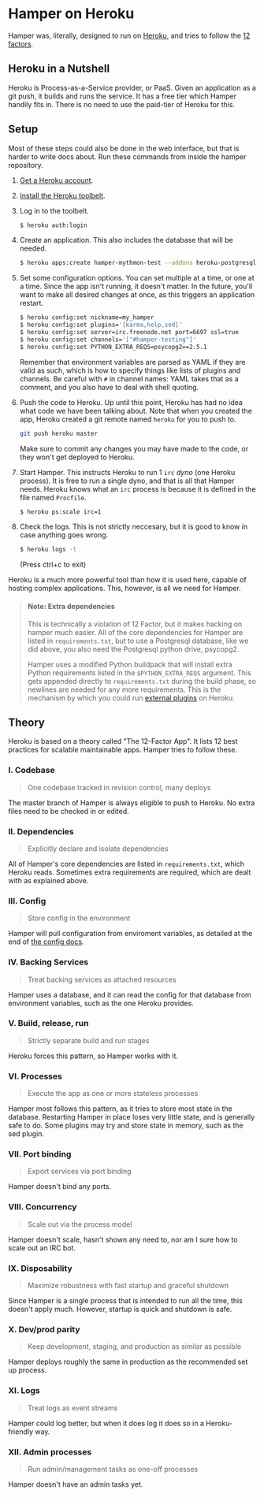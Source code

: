 # Hamper on Heroku

Hamper was, literally, designed to run on [Heroku][], and tries to follow the
[12 factors][12].

[Heroku]: http://heroku.com
[12]: http://12factor.net/

## Heroku in a Nutshell

Heroku is Process-as-a-Service provider, or PaaS. Given an application as a git
push, it builds and runs the service. It has a free tier which Hamper handily
fits in. There is no need to use the paid-tier of Heroku for this.

## Setup

Most of these steps could also be done in the web interface, but that is harder
to write docs about. Run these commands from inside the hamper repository.

1. [Get a Heroku account](https://id.heroku.com/signup/www-home-top).

2. [Install the Heroku toolbelt](https://toolbelt.heroku.com/standalone).

3. Log in to the toolbelt.
   
   ```bash
   $ heroku auth:login
   ```

4. Create an application. This also includes the database that will be needed.

   ```bash
   $ heroku apps:create hamper-mythmon-test --addons heroku-postgresql
   ```

5. Set some configuration options. You can set multiple at a time, or one at a
   time. Since the app isn't running, it doesn't matter. In the future, you'll
   want to make all desired changes at once, as this triggers an application
   restart.

   ```bash
   $ heroku config:set nickname=my_hamper
   $ heroku config:set plugins='[karma,help,sed]'
   $ heroku config:set server=irc.freenode.net port=6697 ssl=true
   $ heroku config:set channels='["#hamper-testing"]'
   $ heroku config:set PYTHON_EXTRA_REQS=psycopg2==2.5.1
   ```

   Remember that environment variables are parsed as YAML if they are valid as
   such, which is how to specify things like lists of plugins and channels.
   Be careful with `#` in channel names: YAML takes that as a comment, and you
   also have to deal with shell quoting.

6. Push the code to Heroku. Up until this point, Heroku has had no idea what
   code we have been talking about. Note that when you created the app, 
   Heroku created a git remote named `heroku` for you to push to.

   ```bash
   git push heroku master
   ```

   Make sure to commit any changes you may have made to the code, or they won't
   get deployed to Heroku.

6. Start Hamper. This instructs Heroku to run 1 `irc` *dyno* (one Heroku
   process). It is free to run a single dyno, and that is all that
   Hamper needs. Heroku knows what an `irc` process is because it is defined in
   the file named `Procfile`.

   ```bash
   $ heroku ps:scale irc=1
   ```

7. Check the logs. This is not strictly neccesary, but it is good to know
   in case anything goes wrong.

   ```bash
   $ heroku logs -t
   ```

   (Press ctrl+c to exit)

Heroku is a much more powerful tool than how it is used here, capable of
hosting complex applications. This, however, is all we need for Hamper.

> #### Note: Extra dependencies
> This is technically a violation of 12 Factor, but it makes hacking on
> hamper much easier. All of the core dependencies for Hamper are listed
> in `requirements.txt`, but to use a Postgresql database, like we did
> above, you also need the Postgresql python drive, psycopg2.
>
> Hamper uses a modified Python buildpack that will install extra Python
> requirements listed in the `$PYTHON_EXTRA_REQS` argument. This gets
> appended directly to `requirements.txt` during the build phase, so
> newlines are needed for any more requirements. This is the mechanism
> by which you could run [external plugins][extplug] on Heroku.

[extplug]: [externalplugins.md]


## Theory

Heroku is based on a theory called "The 12-Factor App". It lists 12 best
practices for scalable maintainable apps. Hamper tries to follow these.


### I. Codebase
> One codebase tracked in revision control, many deploys

The master branch of Hamper is always eligible to push to Heroku. No
extra files need to be checked in or edited.

### II. Dependencies
> Explicitly declare and isolate dependencies

All of Hamper's core dependencies are listed in `requirements.txt`, which
Heroku reads. Sometimes extra requirements are required, which are dealt
with as explained above.

### III. Config
> Store config in the environment

Hamper will pull configuration from enviroment variables, as detailed at
the end of [the config docs][config].

[config]: config.md

### IV. Backing Services
> Treat backing services as attached resources

Hamper uses a database, and it can read the config for that database from
environment variables, such as the one Heroku provides.

### V. Build, release, run
> Strictly separate build and run stages

Heroku forces this pattern, so Hamper works with it.

### VI. Processes
> Execute the app as one or more stateless processes

Hamper most follows this pattern, as it tries to store most state in the
database. Restarting Hamper in place loses very little state, and is
generally safe to do. Some plugins may try and store state in memory,
such as the sed plugin.

### VII. Port binding
> Export services via port binding

Hamper doesn't bind any ports.

### VIII. Concurrency
> Scale out via the process model

Hamper doesn't scale, hasn't shown any need to, nor am I sure how to
scale out an IRC bot.

### IX. Disposability
> Maximize robustness with fast startup and graceful shutdown

Since Hamper is a single process that is intended to run all the time,
this doesn't apply much. However, startup is quick and shutdown is safe.

### X. Dev/prod parity
> Keep development, staging, and production as similar as possible

Hamper deploys roughly the same in production as the recommended set up process.

### XI. Logs
> Treat logs as event streams

Hamper could log better, but when it does log it does so in a Heroku-friendly
way.

### XII. Admin processes
> Run admin/management tasks as one-off processes

Hamper doesn't have an admin tasks yet.

